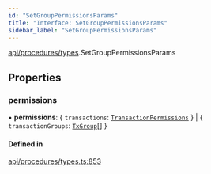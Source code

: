 ```yaml
---
id: "SetGroupPermissionsParams"
title: "Interface: SetGroupPermissionsParams"
sidebar_label: "SetGroupPermissionsParams"
---
```


[api/procedures/types](../../../../../modules/API/Procedures/Types/Types.md).SetGroupPermissionsParams

## Properties

### permissions

• **permissions**: { `transactions`: [`TransactionPermissions`](../../../../Types/TransactionPermissions/TransactionPermissions.md)  } \| { `transactionGroups`: [`TxGroup`](../../../../../enums/Types/TxGroup/TxGroup.md)[]  }

#### Defined in

[api/procedures/types.ts:853](https://github.com/PolymeshAssociation/polymesh-sdk/blob/acc2284c/src/api/procedures/types.ts#L853)
